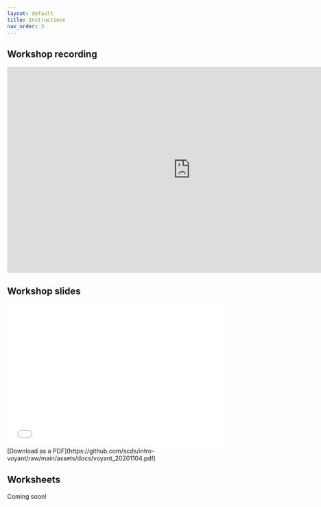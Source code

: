 ```yaml
---
layout: default
title: Instructions
nav_order: 3
---
```


## Workshop recording

<iframe height="480" width="853" allowfullscreen frameborder=0 src="https://echo360.ca/media/cf61730c-a57a-4591-aeef-a4abf37a78ec/public?autoplay=false&automute=false"></iframe>
<!--View the original [here](https://echo360.ca/media/cf61730c-a57a-4591-aeef-a4abf37a78ec/public).-->

## Workshop slides
<div style="position:relative;padding-top:66.25%;">
<iframe src="//docs.google.com/viewer?url=https://github.com/scds/intro-voyant/raw/main/assets/docs/voyant_20201104.pdf?dl=0&hl=en_US&embedded=true" class="gde-frame" style="position:absolute;top:0;left:0;width:100%;height:100%;border:none;" scrolling="no"></iframe>
</div>
[Download as a PDF](https://github.com/scds/intro-voyant/raw/main/assets/docs/voyant_20201104.pdf)
<br>

## Worksheets
Coming soon!